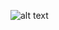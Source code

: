 
![alt text](https://github.com/[username]/[reponame]/blob/[branch]/08.03.2023_18.03.52_REC.png/?raw=true)
